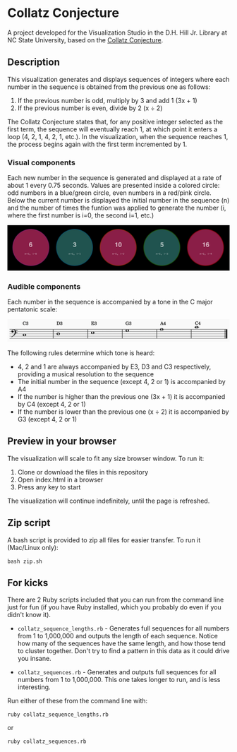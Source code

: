 # Collatz Conjecture

A project developed for the Visualization Studio in the D.H. Hill Jr. Library at NC State University, based on the [Collatz Conjecture](https://en.wikipedia.org/wiki/Collatz_conjecture).

## Description

This visualization generates and displays sequences of integers where each number in the sequence is obtained from the previous one as follows:

1. If the previous number is odd, multiply by 3 and add 1 (3x + 1)
2. If the previous number is even, divide by 2 (x ÷ 2)

The Collatz Conjecture states that, for any positive integer selected as the first term, the sequence will eventually reach 1, at which point it enters a loop (4, 2, 1, 4, 2, 1, etc.). In the visualization, when the sequence reaches 1, the process begins again with the first term incremented by 1.

### Visual components

Each new number in the sequence is generated and displayed at a rate of about 1 every 0.75 seconds. Values are presented inside a colored circle: odd numbers in a blue/green circle, even numbers in a red/pink circle. Below the current number is displayed the initial number in the sequence (n) and the number of times the funtion was applied to generate the number (i, where the first number is i=0, the second i=1, etc.)

![Collatz conjecture visualization example](/media/images/number_examples.png "Collatz conjecture visualization example")


### Audible components

Each number in the sequence is accompanied by a tone in the C major pentatonic scale:

![Notes in the C major pentatonic!](/media/images/pentatonic.png "C major pentatonic")

The following rules determine which tone is heard:

* 4, 2 and 1 are always accompanied by E3, D3 and C3 respectively, providing a musical resolution to the sequence
* The initial number in the sequence (except 4, 2 or 1) is accompanied by A4 
* If the number is higher than the previous one (3x + 1) it is accompanied by C4 (except 4, 2 or 1)
* If the number is lower than the previous one (x ÷ 2) it is accompanied by G3 (except 4, 2 or 1)


## Preview in your browser

The visualization will scale to fit any size browser window. To run it:

1. Clone or download the files  in this repository
2. Open index.html in a browser
3. Press any key to start

The visualization will continue indefinitely, until the page is refreshed.


## Zip script

A bash script is provided to zip all files for easier transfer. To run it (Mac/Linux only):

```
bash zip.sh
```


## For kicks

There are 2 Ruby scripts included that you can run from the command line just for fun (if you have Ruby installed, which you probably do even if you didn't know it).

* `collatz_sequence_lengths.rb` - Generates full sequences for all numbers from 1 to 1,000,000 and outputs the length of each sequence. Notice how many of the sequences have the same length, and how those tend to cluster together. Don't try to find a pattern in this data as it could drive you insane.

* `collatz_sequences.rb` - Generates and outputs full sequences for all numbers from 1 to 1,000,000. This one takes longer to run, and is less interesting.


Run either of these from the command line with:


```
ruby collatz_sequence_lengths.rb
```

or

```
ruby collatz_sequences.rb
```
